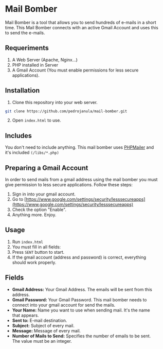 # Mail Bomber

Mail Bomber is a tool that allows you to send hundreds of e-mails in a short time. This Mail Bomber connects with an active Gmail Account and uses this to send the e-mails.

## Requeriments
1. A Web Server (Apache, Nginx...)
2. PHP installed in Server
3. A Gmail Account (You must enable permissions for less secure applications).
 

## Installation
1. Clone this repository into your web server.
```bash
git clone https://github.com/pedrojanula/mail-bomber.git
```
2. Open `index.html` to use.


## Includes
You don't need to include anything. This mail bomber uses [PHPMailer](https://github.com/PHPMailer/PHPMailer) and it's included `(/libs/*.php)`

## Preparing a Gmail Account

In order to send mails from a gmail address using the mail bomber you must give permission to less secure applications. Follow these steps:
1. Sign in into your gmail account.
2. Go to [https://www.google.com/settings/security/lesssecureapps](https://www.google.com/settings/security/lesssecureapps)
3. Check the option "Enable".
4. Anything more. Enjoy.

## Usage

1. Run `index.html`
2. You must fill in all fields:
3. Press `SENT` button to start.
4. If the gmail account (address and password) is correct, everything should work properly.


## Fields

- **Gmail Address:** Your Gmail Address. The emails will be sent from this address.
- **Gmail Password:** Your Gmail Password. This mail bomber needs to connect into your gmail account for send the mails.
- **Your Name:** Name you want to use when sending mail. It's the name that appears.
- **Sent to:** E-mail destination.
- **Subject:** Subject of every mail.
- **Message:** Message of every mail.
- **Number of Mails to Send:** Specifies the number of emails to be sent. The value must be an integer.